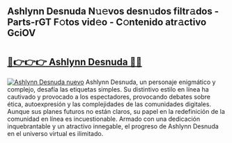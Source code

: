 ## Ashlynn Desnuda N𝚞𝚎vos desn𝚞dos filtr𝚊dos - Parts-rGT F𝚘tos vid𝚎o - C𝚘ntenido atr𝚊ctivo GciOV

# <h2><a href="http://mb6mu5l.tromn.icu/?c=Ashlynn+Desnuda">🔗👉👉👉 Ashlynn Desnuda 🔗🔗</a></h2>

[![Ashlynn Desnuda nuevo](https://i.imgur.com/pEAQMta.gif)](http://mb6mu5l.tromn.icu/?c=Ashlynn+Desnuda)
Ashlynn Desnuda, un personaje enigmático y complejo, desafía las etiquetas simples. Su distintivo estilo en línea ha cautivado y provocado a los espectadores, provocando debates sobre ética, autoexpresión y las complejidades de las comunidades digitales. Aunque sus planes futuros no están claros, su papel en la redefinición de la comunidad en línea es incuestionable. Armado con una dedicación inquebrantable y un atractivo innegable, el progreso de Ashlynn Desnuda en el universo virtual es ilimitado.
